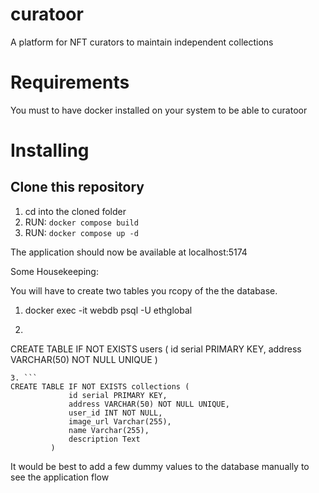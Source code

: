 # curatoor
A platform for NFT curators to maintain independent collections

# Requirements
You must to have docker installed on your system to be able to curatoor

# Installing

## Clone this repository

1. cd into the cloned folder 
2. RUN: `docker compose build`
3. RUN: `docker compose up -d`

The application should now be available at localhost:5174

Some Housekeeping:

You will have to create two tables you rcopy of the the database.

1. docker exec -it webdb psql -U ethglobal
2. ```
CREATE TABLE IF NOT EXISTS users (
             id serial PRIMARY KEY,
             address VARCHAR(50) NOT NULL UNIQUE
         )

```
3. ```
CREATE TABLE IF NOT EXISTS collections (
             id serial PRIMARY KEY,
             address VARCHAR(50) NOT NULL UNIQUE,
             user_id INT NOT NULL,
             image_url Varchar(255),
             name Varchar(255),
             description Text
         )
```

It would be best to add a few dummy values to the database manually to see the application flow
